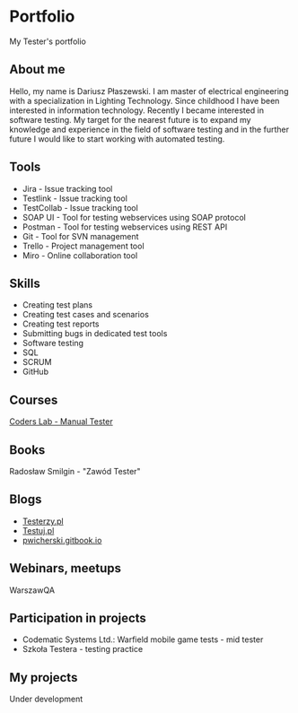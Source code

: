 # Portfolio
My Tester's portfolio

## About me
Hello, my name is Dariusz Płaszewski. I am master of electrical engineering with a specialization in Lighting Technology. Since childhood I have been interested in information technology. Recently I became interested in software testing. My target for the nearest future is to expand my knowledge and experience in the field of software testing and in the further future I would like to start working with automated testing.

## Tools
* Jira - Issue tracking tool
* Testlink - Issue tracking tool
* TestCollab - Issue tracking tool
* SOAP UI - Tool for testing webservices using SOAP protocol
* Postman - Tool for testing webservices using REST API
* Git - Tool for SVN management
* Trello - Project management tool
* Miro - Online collaboration tool

## Skills
* Creating test plans
* Creating test cases and scenarios
* Creating test reports
* Submitting bugs in dedicated test tools
* Software testing
* SQL
* SCRUM
* GitHub

## Courses
[Coders Lab - Manual Tester](http://www.coderslab.pl)

## Books
Radosław Smilgin - "Zawód Tester" 

## Blogs
* [Testerzy.pl](http://www.testerzy.pl)
* [Testuj.pl](http://www.testuj.pl)
* [pwicherski.gitbook.io](http://pwicherski.gitbook.io)

## Webinars, meetups
WarszawQA

## Participation in projects
* Codematic Systems Ltd.: Warfield mobile game tests - mid tester
* Szkoła Testera - testing practice

## My projects
Under development
